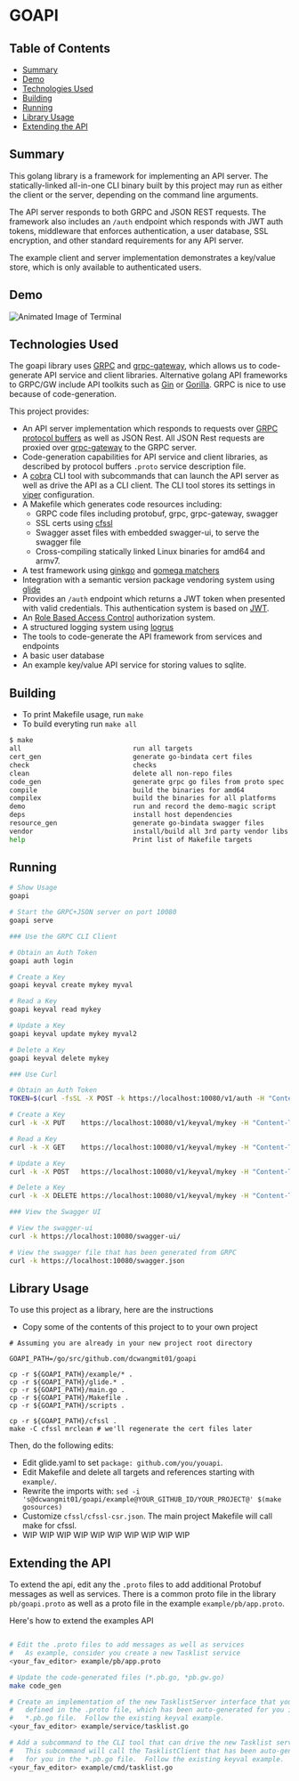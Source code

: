 # GOAPI

## Table of Contents
* [Summary](#summary)
* [Demo](#demo)
* [Technologies Used](#technologies-used)
* [Building](#building)
* [Running](#running)
* [Library Usage](#library-usage)
* [Extending the API](#extending-the-api)

## Summary
This golang library is a framework for implementing an API server.  The
statically-linked all-in-one CLI binary built by this project may run as either
the client or the server, depending on the command line arguments.

The API server responds to both GRPC and JSON REST requests.  The framework
also includes an `/auth` endpoint which responds with JWT auth tokens,
middleware that enforces authentication, a user database, SSL encryption, and
other standard requirements for any API server.

The example client and server implementation demonstrates a key/value store,
which is only available to authenticated users.

## Demo

![Animated Image of Terminal](https://github.com/dcwangmit01/goapi/raw/master/demo/demo.gif)

## Technologies Used

The goapi library uses [GRPC](http://www.grpc.io/) and
[grpc-gateway](https://github.com/grpc-ecosystem/grpc-gateway), which allows us
to code-generate API service and client libraries.  Alternative golang API frameworks to
GRPC/GW include API toolkits such as [Gin](https://github.com/gin-gonic/gin) or
[Gorilla](http://www.gorillatoolkit.org/).  GRPC is nice to use because of
code-generation.

This project provides:

* An API server implementation which responds to requests over
  [GRPC](http://www.grpc.io/) [protocol
  buffers](https://developers.google.com/protocol-buffers/) as well as JSON
  Rest.  All JSON Rest requests are proxied over
  [grpc-gateway](https://github.com/grpc-ecosystem/grpc-gateway) to the GRPC
  server.
* Code-generation capabilities for API service and client libraries, as
  described by protocol buffers `.proto` service description file.
* A [cobra](https://github.com/spf13/cobra) CLI tool with subcommands that can
  launch the API server as well as drive the API as a CLI client.  The CLI tool
  stores its settings in [viper](https://github.com/spf13/viper)
  configuration.
* A Makefile which generates code resources including:
    * GRPC code files including protobuf, grpc, grpc-gateway, swagger
    * SSL certs using [cfssl](https://github.com/cloudflare/cfssl)
    * Swagger asset files with embedded swagger-ui, to serve the swagger file
    * Cross-compiling statically linked Linux binaries for amd64 and armv7.
* A test framework using [ginkgo](https://github.com/onsi/ginkgo) and [gomega
  matchers](https://github.com/onsi/gomega)
* Integration with a semantic version package vendoring system using
  [glide](https://github.com/Masterminds/glide)
* Provides an `/auth` endpoint which returns a JWT token when presented with
  valid credentials.  This authentication system is based on
  [JWT](github.com/dgrijalva/jwt-go).
* An [Role Based Access Control](https://github.com/mikespook/gorbac)
  authorization system.
* A structured logging system using
  [logrus](https://github.com/sirupsen/logrus)
* The tools to code-generate the API framework from services and endpoints
* A basic user database
* An example key/value API service for storing values to sqlite.

## Building

* To print Makefile usage, run `make`
* To build everyting run `make all`

```bash
$ make
all                            run all targets
cert_gen                       generate go-bindata cert files
check                          checks
clean                          delete all non-repo files
code_gen                       generate grpc go files from proto spec
compile                        build the binaries for amd64
compilex                       build the binaries for all platforms
demo                           run and record the demo-magic script
deps                           install host dependencies
resource_gen                   generate go-bindata swagger files
vendor                         install/build all 3rd party vendor libs and bins
help                           Print list of Makefile targets
```

## Running

```bash
# Show Usage
goapi

# Start the GRPC+JSON server on port 10080
goapi serve

### Use the GRPC CLI Client

# Obtain an Auth Token
goapi auth login

# Create a Key
goapi keyval create mykey myval

# Read a Key
goapi keyval read mykey

# Update a Key
goapi keyval update mykey myval2

# Delete a Key
goapi keyval delete mykey

### Use Curl

# Obtain an Auth Token
TOKEN=$(curl -fsSL -X POST -k https://localhost:10080/v1/auth -H "Content-Type: text/plain" -d '{"grant_type": "password", "username": "admin", "password": "password"}' | jq --raw-output '.access_token')

# Create a Key
curl -k -X PUT    https://localhost:10080/v1/keyval/mykey -H "Content-Type: text/plain" -H "Authorization: Bearer $TOKEN" -d '{"value": "myval1"}'

# Read a Key
curl -k -X GET    https://localhost:10080/v1/keyval/mykey -H "Content-Type: text/plain" -H "Authorization: Bearer $TOKEN"

# Update a Key
curl -k -X POST   https://localhost:10080/v1/keyval/mykey -H "Content-Type: text/plain" -H "Authorization: Bearer $TOKEN" -d '{"value": "myval2"}'

# Delete a Key
curl -k -X DELETE https://localhost:10080/v1/keyval/mykey -H "Content-Type: text/plain" -H "Authorization: Bearer $TOKEN"

### View the Swagger UI

# View the swagger-ui
curl -k https://localhost:10080/swagger-ui/

# View the swagger file that has been generated from GRPC
curl -k https://localhost:10080/swagger.json
```

## Library Usage

To use this project as a library, here are the instructions

* Copy some of the contents of this project to to your own project
```
# Assuming you are already in your new project root directory

GOAPI_PATH=/go/src/github.com/dcwangmit01/goapi

cp -r ${GOAPI_PATH}/example/* .
cp -r ${GOAPI_PATH}/glide.* .
cp -r ${GOAPI_PATH}/main.go .
cp -r ${GOAPI_PATH}/Makefile .
cp -r ${GOAPI_PATH}/scripts .

cp -r ${GOAPI_PATH}/cfssl .
make -C cfssl mrclean # we'll regenerate the cert files later
```

Then, do the following edits:
* Edit glide.yaml to set `package: github.com/you/youapi`.
* Edit Makefile and delete all targets and references starting with `example/`.
* Rewrite the imports with: `sed -i 's@dcwangmit01/goapi/example@YOUR_GITHUB_ID/YOUR_PROJECT@' $(make gosources)`
* Customize `cfssl/cfssl-csr.json`.  The main project Makefile will call make
  for cfssl.
* WIP WIP WIP WIP WIP WIP WIP WIP WIP WIP


## Extending the API

To extend the api, edit any the `.proto` files to add additional Protobuf
messages as well as services.  There is a common proto file in the library
`pb/goapi.proto` as well as a proto file in the example `example/pb/app.proto`.

Here's how to extend the examples API

```bash

# Edit the .proto files to add messages as well as services
#   As example, consider you create a new Tasklist service
<your_fav_editor> example/pb/app.proto

# Update the code-generated files (*.pb.go, *pb.gw.go)
make code_gen

# Create an implementation of the new TasklistServer interface that you've
#   defined in the .proto file, which has been auto-generated for you in the
#   *.pb.go file.  Follow the existing keyval example.
<your_fav_editor> example/service/tasklist.go

# Add a subcommand to the CLI tool that can drive the new Tasklist service.
#   This subcommand will call the TasklistClient that has been auto-generated
#   for you in the *.pb.go file.  Follow the existing keyval example.
<your_fav_editor> example/cmd/tasklist.go
```

